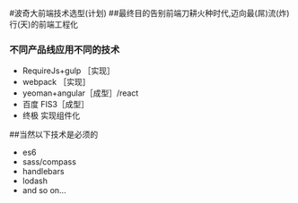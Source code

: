 #波奇大前端技术选型(计划) 
##最终目的告别前端刀耕火种时代,迈向最(屌)流(炸)行(天)的前端工程化
### 不同产品线应用不同的技术
+ RequireJs+gulp ［实现］
+ webpack ［实现］
+ yeoman+angular［成型］/react
+ 百度 FIS3［成型］
+ 终极 实现组件化

##当然以下技术是必须的
+ es6
+ sass/compass
+ handlebars
+ lodash
+ and so on...

